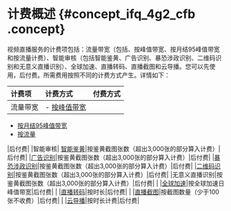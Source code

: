 # 计费概述 {#concept_ifq_4g2_cfb .concept}

视频直播服务的计费项包括：流量带宽（包括、按峰值带宽、按月结95峰值带宽和按流量计费）、智能审核（包括智能鉴黄、广告识别、暴恐涉政识别、二维码识别和无意义直播识别）、全球加速、直播转码、直播截图和云导播。您可以先使用，后付费。所需费用按照不同的计费方式产生。详情如下：

|计费项|计费方式|付费方式|
|:--|:---|:---|
|流量带宽| -   [按峰值带宽](cn.zh-CN/产品定价/计费项/流量带宽/按峰值带宽计费.md#)
-   [按月结95峰值带宽](cn.zh-CN/产品定价/计费项/流量带宽/月结95峰值带宽.md#)
-   [按流量](cn.zh-CN/产品定价/计费项/流量带宽/按流量计费.md#) 

 |后付费|
|智能审核| [智能鉴黄](cn.zh-CN/产品定价/计费项/智能审核/智能鉴黄.md#)|按鉴黄截图张数（超出3,000张的部分算入计费）|后付费|
|[广告识别](cn.zh-CN/产品定价/计费项/智能审核/广告识别.md#)|按鉴黄截图张数（超出3,000张的部分算入计费）|后付费|
|[暴恐涉政识别](cn.zh-CN/产品定价/计费项/智能审核/暴恐涉政识别.md#)|按鉴黄截图张数（超出3,000张的部分算入计费）|后付费|
|[二维码识别](cn.zh-CN/产品定价/计费项/智能审核/二维码识别.md#)|按鉴黄截图张数（超出3,000张的部分算入计费）|后付费|
|无意义直播识别|按鉴黄截图张数（超出3,000张的部分算入计费）|后付费|
| |[全球加速](cn.zh-CN/产品定价/计费项/全球加速.md#)|按全球加速日峰值带宽|后付费|
| |[直播转码](cn.zh-CN/产品定价/计费项/直播转码.md#)|按时长|后付费|
| |[直播截图](cn.zh-CN/产品定价/计费项/直播截图.md#)|按截图数量（少于100张不收费）|后付费|
| |[云导播](cn.zh-CN/产品定价/计费项/云导播.md#)|按时长计费|后付费|

